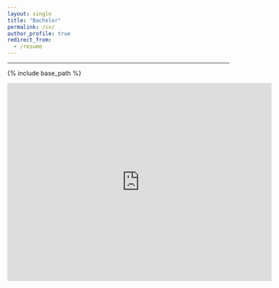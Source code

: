 ```yaml
---
layout: single
title: "Bachelor"
permalink: /cv/
author_profile: true
redirect_from:
  - /resume
---
```

---

{% include base_path %}

<iframe width="600" height="450" style="border:0" loading="lazy" allowfullscreen
src="https://www.google.com/maps/embed/v1/undefined?origin=...&q=...&destination=...&center=...&zoom=...&key=..."></iframe>

